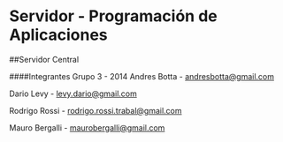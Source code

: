 Servidor - Programación de Aplicaciones
==========================================

##Servidor Central

####Integrantes Grupo 3 - 2014
Andres Botta   - andresbotta@gmail.com

Dario Levy     - levy.dario@gmail.com

Rodrigo Rossi  - rodrigo.rossi.trabal@gmail.com

Mauro Bergalli - maurobergalli@gmail.com

